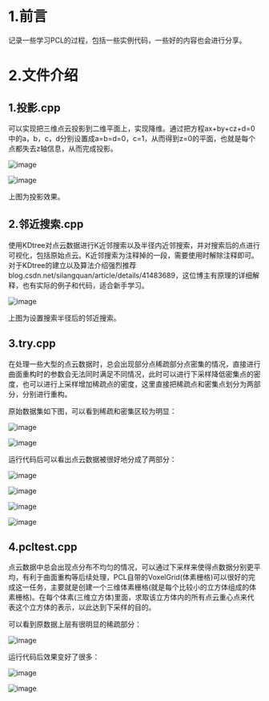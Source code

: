 # 

# 1.前言

记录一些学习PCL的过程，包括一些实例代码，一些好的内容也会进行分享。

# 2.文件介绍

## 1.投影.cpp

可以实现把三维点云投影到二维平面上，实现降维。通过把方程ax+by+cz+d=0中的a，b，c，d分别设置成a=b=d=0，c=1，从而得到z=0的平面，也就是每个点都失去z轴信息，从而完成投影。

![image](https://github.com/Mrfangfang-hub/PCL-/assets/56708235/19e42222-aa84-4a70-b2b5-f8af8d5db35e)

![image](https://github.com/Mrfangfang-hub/PCL-/assets/56708235/5f5718ee-75cb-4dc3-8aaf-b087e55e624a)

上图为投影效果。

## 2.邻近搜索.cpp
使用KDtree对点云数据进行K近邻搜索以及半径内近邻搜索，并对搜索后的点进行可视化，包括原始点云。K近邻搜索为注释掉的一段，需要使用时解除注释即可。对于KDtree的建立以及算法介绍强烈推荐blog.csdn.net/silangquan/article/details/41483689，这位博主有原理的详细解释，也有实际的例子和代码，适合新手学习。

![image](https://github.com/user-attachments/assets/63a19e78-090b-4e43-8f59-741b6c9aea78)

上图为设置搜索半径后的邻近搜索。

## 3.try.cpp

在处理一些大型的点云数据时，总会出现部分点稀疏部分点密集的情况，直接进行曲面重构时的参数会无法同时满足不同情况，此时可以进行下采样降低密集点的密度，也可以进行上采样增加稀疏点的密度，这里直接把稀疏点和密集点划分为两部分，分别进行重构。

原始数据集如下图，可以看到稀疏和密集区较为明显：

![image](https://github.com/user-attachments/assets/2085352c-5c8b-49c7-a372-0931580219f0)

![image](https://github.com/user-attachments/assets/e8bf7663-9dd5-4dbe-ad98-f68265c66ca6)

运行代码后可以看出点云数据被很好地分成了两部分：

![image](https://github.com/user-attachments/assets/e85345b8-d1dc-411d-b504-cd79035bb63c)

![image](https://github.com/user-attachments/assets/77353788-c67a-4ac6-a2f2-4a4048de6b09)

![image](https://github.com/user-attachments/assets/032ac63d-c52b-458d-9d87-80f33b9c5542)

![image](https://github.com/user-attachments/assets/49cdb9ae-7b34-4a43-b1b5-8e1d006332fe)

## 4.pcltest.cpp

点云数据中总会出现点分布不均匀的情况，可以通过下采样来使得点数据分别更平均，有利于曲面重构等后续处理，PCL自带的VoxelGrid(体素栅格)可以很好的完成这一任务，主要就是创建一个三维体素栅格(就是每个比较小的立方体组成的体素栅格)。在每个体素(三维立方体)里面，求取该立方体内的所有点云重心点来代表这个立方体的表示，以此达到下采样的目的。

可以看到原数据上层有很明显的稀疏部分：

![image](https://github.com/user-attachments/assets/347bb866-c253-4fc1-b513-3e14ec0c52e2)

运行代码后效果变好了很多：

![image](https://github.com/user-attachments/assets/b1ef69a6-1bf6-436b-a6be-77b59e3b5297)

![image](https://github.com/user-attachments/assets/f30f15ac-2b4c-4851-bb74-95e86d31915b)
